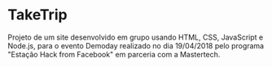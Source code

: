 # TakeTrip
Projeto de um site desenvolvido em grupo usando HTML, CSS, JavaScript e Node.js, para o evento Demoday realizado no dia 19/04/2018 pelo programa "Estação Hack from Facebook" em parceria com a Mastertech.

